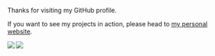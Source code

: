 Thanks for visiting my GitHub profile.

If you want to see my projects in action, please head to [my personal website](https://paingthet.com/).

<img align="left" src="https://github-readme-stats.vercel.app/api?username=Pi-31415&layout=compact&count_private=true&show_icons=true&hide_border=true"/>
<img align="left" src="https://github-readme-stats.vercel.app/api/top-langs/?username=Pi-31415&layout=compact&hide_border=true&card_width=250&langs_count=6"/>
